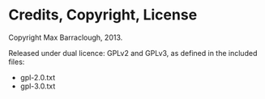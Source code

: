 Credits, Copyright, License
==========================================================================

Copyright Max Barraclough, 2013.

Released under dual licence: GPLv2 and GPLv3, as defined in the included files:

*   gpl-2.0.txt
*   gpl-3.0.txt


